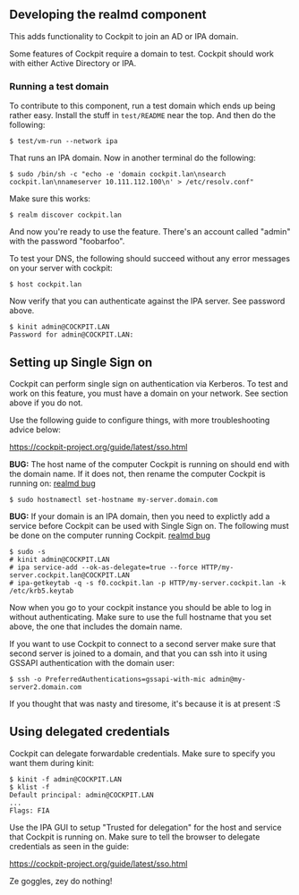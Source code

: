 Developing the realmd component
-------------------------------

This adds functionality to Cockpit to join an AD or IPA domain.

Some features of Cockpit require a domain to test. Cockpit should work
with either Active Directory or IPA.

### Running a test domain

To contribute to this component, run a test domain which ends
up being rather easy. Install the stuff in ```test/README``` near the
top. And then do the following:

    $ test/vm-run --network ipa

That runs an IPA domain. Now in another terminal do the following:

    $ sudo /bin/sh -c "echo -e 'domain cockpit.lan\nsearch cockpit.lan\nnameserver 10.111.112.100\n' > /etc/resolv.conf"

Make sure this works:

    $ realm discover cockpit.lan

And now you're ready to use the feature. There's an account called
"admin" with the password "foobarfoo".

To test your DNS, the following should succeed without any error messages
on your server with cockpit:

    $ host cockpit.lan

Now verify that you can authenticate against the IPA server. See password
above.

    $ kinit admin@COCKPIT.LAN
    Password for admin@COCKPIT.LAN:

## Setting up Single Sign on

Cockpit can perform single sign on authentication via Kerberos. To test and
work on this feature, you must have a domain on your network. See section
above if you do not.

Use the following guide to configure things, with more troubleshooting advice
below:

https://cockpit-project.org/guide/latest/sso.html

**BUG:** The host name of the computer Cockpit is running on should end with
the domain name. If it does not, then rename the computer Cockpit is running on:
[realmd bug](https://bugzilla.redhat.com/show_bug.cgi?id=1144343)

    $ sudo hostnamectl set-hostname my-server.domain.com

**BUG:** If your domain is an IPA domain, then you need to explictly add a service
before Cockpit can be used with Single Sign on. The following must be done on
the computer running Cockpit.
[realmd bug](https://bugzilla.redhat.com/show_bug.cgi?id=1144292)

    $ sudo -s
    # kinit admin@COCKPIT.LAN
    # ipa service-add --ok-as-delegate=true --force HTTP/my-server.cockpit.lan@COCKPIT.LAN
    # ipa-getkeytab -q -s f0.cockpit.lan -p HTTP/my-server.cockpit.lan -k /etc/krb5.keytab

Now when you go to your cockpit instance you should be able to log in without
authenticating. Make sure to use the full hostname that you set above, the one
that includes the domain name.

If you want to use Cockpit to connect to a second server make sure that second
server is joined to a domain, and that you can ssh into it using GSSAPI authentication
with the domain user:

    $ ssh -o PreferredAuthentications=gssapi-with-mic admin@my-server2.domain.com

If you thought that was nasty and tiresome, it's because it is at present :S

## Using delegated credentials

Cockpit can delegate forwardable credentials. Make sure to specify you want them
during kinit:

    $ kinit -f admin@COCKPIT.LAN
    $ klist -f
    Default principal: admin@COCKPIT.LAN
    ...
	Flags: FIA

Use the IPA GUI to setup "Trusted for delegation" for the host and service that
Cockpit is running on. Make sure to tell the browser to delegate credentials
as seen in the guide:

https://cockpit-project.org/guide/latest/sso.html

Ze goggles, zey do nothing!
